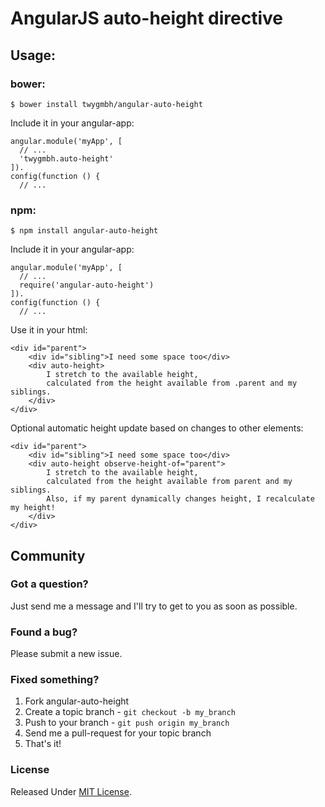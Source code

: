 # AngularJS auto-height directive

## Usage:

### bower:

```
$ bower install twygmbh/angular-auto-height
```

Include it in your angular-app:

```
angular.module('myApp', [
  // ...
  'twygmbh.auto-height'
]).
config(function () {
  // ...
```

### npm:

```
$ npm install angular-auto-height
```

Include it in your angular-app:

```
angular.module('myApp', [
  // ...
  require('angular-auto-height')
]).
config(function () {
  // ...
```

Use it in your html:

```
<div id="parent">
    <div id="sibling">I need some space too</div>
    <div auto-height>
        I stretch to the available height,
        calculated from the height available from .parent and my siblings.
    </div>
</div>
```

Optional automatic height update based on changes to other elements:

 ```
 <div id="parent">
     <div id="sibling">I need some space too</div>
     <div auto-height observe-height-of="parent">
         I stretch to the available height,
         calculated from the height available from parent and my siblings.
         Also, if my parent dynamically changes height, I recalculate my height!
     </div>
 </div>
 ```

 

## Community

### Got a question?

Just send me a message and I'll try to get to you as soon as possible.

### Found a bug?

Please submit a new issue.

### Fixed something?

1. Fork angular-auto-height
2. Create a topic branch - `git checkout -b my_branch`
3. Push to your branch - `git push origin my_branch`
4. Send me a pull-request for your topic branch
5. That's it!

### License

Released Under [MIT License](https://github.com/twygmbh/angular-auto-height/blob/master/LICENSE).
